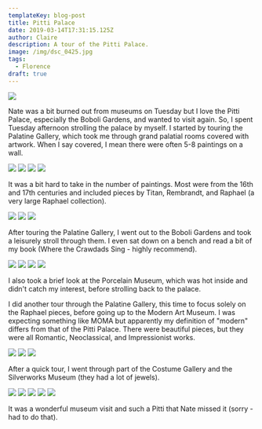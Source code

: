 ```yaml
---
templateKey: blog-post
title: Pitti Palace
date: 2019-03-14T17:31:15.125Z
author: Claire
description: A tour of the Pitti Palace.
image: /img/dsc_0425.jpg
tags:
  - Florence
draft: true
---
```


![](/img/florence/outsidePittiPalace.jpg)

Nate was a bit burned out from museums on Tuesday but I love the Pitti Palace, especially the Boboli Gardens, and wanted to visit again.  So, I spent Tuesday afternoon strolling the palace by myself.  I started by touring the Palatine Gallery, which took me through grand palatial rooms covered with artwork.  When I say covered, I mean there were often 5-8 paintings on a wall. 

![](/img/florence/insidePalatine1.jpg)
![](/img/florence/palatinePainting1.jpg)
![](/img/florence/palatinePainting2.jpg)
![](/img/florence/palatinePainting3.jpg)

It was a bit hard to take in the number of paintings.  Most were from the 16th and 17th centuries and included pieces by Titan, Rembrandt, and Raphael (a very large Raphael collection).

![](/img/florence/palatinePainting4.jpg)
![](/img/florence/palatinePainting5.jpg)
![](/img/florence/palatinePainting6.jpg)

After touring the Palatine Gallery, I went out to the Boboli Gardens and took a leisurely stroll through them.  I even sat down on a bench and read a bit of my book (Where the Crawdads Sing - highly recommend). 

![](/img/florence/boboli1.jpg)
![](/img/florence/boboli2.jpg)
![](/img/florence/boboli3.jpg)
![](/img/florence/boboli4.jpg)

I also took a brief look at the Porcelain Museum, which was hot inside and didn't catch my interest, before strolling back to the palace.

I did another tour through the Palatine Gallery, this time to focus solely on the Raphael pieces, before going up to the Modern Art Museum.  I was expecting something like MOMA but apparently my definition of "modern" differs from that of the Pitti Palace.  There were beautiful pieces, but they were all Romantic, Neoclassical, and Impressionist works.  

![](/img/florence/palatinePainting7.jpg)
![](/img/florence/palatinePainting8.jpg)
![](/img/florence/palatinePainting9.jpg)

After a quick tour, I went through part of the Costume Gallery and the Silverworks Museum (they had a lot of jewels).

![](/img/florence/porclean.jpg)
![](/img/florence/porcleanHall1.jpg)
![](/img/florence/porcleanHall2.jpg)
![](/img/florence/porcleanHall3.jpg)
![](/img/florence/silverwear1.jpg)

It was a wonderful museum visit and such a Pitti that Nate missed it (sorry - had to do that).
